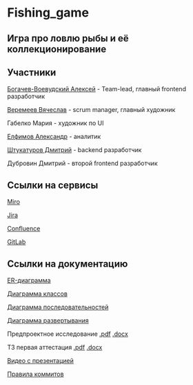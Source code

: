 # Fishing_game
## Игра про ловлю рыбы и её коллекционирование

## Участники
[Богачев-Воевудский Алексей](https://github.com/Aleygv) - Team-lead, главный frontend разработчик

[Веремеев Вячеслав](https://github.com/DangeonSlavka) - scrum manager, главный художник

Габелко Мария - художник по UI

[Елфимов Александр](https://github.com/Devonty) - аналитик

[Штукатуров Дмитрий](https://github.com/POTAP322) - backend разработчик

Дубровин Дмитрий - второй frontend разработчик

## Ссылки на сервисы
[Miro](https://miro.com/app/board/uXjVIeoOTUM=/)

[Jira](https://fishin-game.atlassian.net/jira/software/projects/FISH/summary)

[Confluence](https://fishin-game.atlassian.net/wiki/spaces/~7120203309141a3da648bcae16a22bff504c60/pages/edit-v2/65543?draftShareId=eb00362f-602d-4876-89a9-e72e69b805d1)

[GitLab](https://gitlab.minecraftslaves.duckdns.org/Aleygv/fishing-game)

## Ссылки на документацию
[ER-диаграмма](https://github.com/Aleygv/Fishing_game/blob/main/Diagrams/ER-%D0%B4%D0%B8%D0%B0%D0%B3%D1%80%D0%B0%D0%BC%D0%BC%D0%B0.png)

[Диаграмма классов](https://github.com/Aleygv/Fishing_game/blob/main/Diagrams/%D0%94%D0%B8%D0%B0%D0%B3%D1%80%D0%B0%D0%BC%D0%BC%D0%B0%20%D0%BA%D0%BB%D0%B0%D1%81%D0%BE%D0%B2.png)

[Диаграмма последовательностей](https://github.com/Aleygv/Fishing_game/blob/main/Diagrams/%D0%94%D0%B8%D0%B0%D0%B3%D1%80%D0%B0%D0%BC%D0%BC%D0%B0%20%D0%BF%D0%BE%D1%81%D0%BB%D0%B5%D0%B4%D0%BE%D0%B2%D0%B0%D1%82%D0%B5%D0%BB%D1%8C%D0%BD%D0%BE%D1%81%D1%82%D0%B5%D0%B9.png)

[Диаграмма развертывания](https://github.com/Aleygv/Fishing_game/blob/main/Diagrams/%D0%94%D0%B8%D0%B0%D0%B3%D1%80%D0%B0%D0%BC%D0%BC%D0%B0%20%D1%80%D0%B0%D0%B7%D0%B2%D1%91%D1%80%D1%82%D1%8B%D0%B2%D0%B0%D0%BD%D0%B8%D1%8F.png)

Предпроектное исследование [.pdf](https://github.com/Aleygv/Fishing_game/blob/main/Documents/Предпроектное%20исследование%20итог.pdf) [.docx](https://github.com/Aleygv/Fishing_game/blob/main/Documents/Предпроектное%20исследование%20итог.docx)

ТЗ первая аттестация [.pdf](https://github.com/Aleygv/Fishing_game/blob/main/Documents/ТЗ%20первая%20атта%20итог.pdf) [.docx](https://github.com/Aleygv/Fishing_game/blob/main/Documents/ТЗ%20первая%20атта%20итог.docx)

[Видео с презентацией](https://drive.google.com/file/d/13Y3dJkEKCISjUAHoFCLYGAghQHK01W7r/view?usp=sharing)

[Правила коммитов](https://github.com/Aleygv/Fishing_game/blob/main/Documents/Git%20rules.md)
